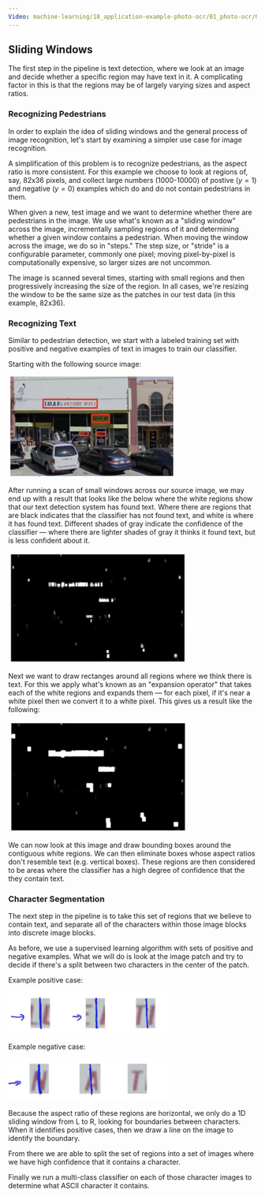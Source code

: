 ```yaml
---
Video: machine-learning/18_application-example-photo-ocr/01_photo-ocr/02_sliding-windows.mp4
---
```


## Sliding Windows

The first step in the pipeline is text detection, where we look at an image and decide whether a specific region may have text in it.  A complicating factor in this is that the regions may be of largely varying sizes and aspect ratios.

### Recognizing Pedestrians

In order to explain the idea of sliding windows and the general process of image recognition, let's start by examining a simpler use case for image recognition.

A simplification of this problem is to recognize pedestrians, as the aspect ratio is more consistent.  For this example we choose to look at regions of, say, 82x36 pixels, and collect large numbers (1000-10000) of postive ($y=1$) and negative ($y=0$) examples which do and do not contain pedestrians in them.

When given a new, test image and we want to determine whether there are pedestrians in the image.  We use what's known as a "sliding window" across the image, incrementally sampling regions of it and determining whether a given window contains a pedestrian.  When moving the window across the image, we do so in "steps."  The step size, or "stride" is a configurable parameter, commonly one pixel; moving pixel-by-pixel is computationally expensive, so larger sizes are not uncommon.

The image is scanned several times, starting with small regions and then progressively increasing the size of the region.  In all cases, we're resizing the window to be the same size as the patches in our test data (in this example, 82x36).

### Recognizing Text

Similar to pedestrian detection, we start with a labeled training set with positive and negative examples of text in images to train our classifier.

Starting with the following source image:

<img src="02-sliding-windows.assets/image-20210717051743141.png" alt="image-20210717051743141" style="zoom:33%;" />

After running a scan of small windows across our source image, we may end up with a result that looks like the below where the white regions show that our text detection system has found text.  Where there are regions that are black indicates that the classifier has not found text, and white is where it has found text.  Different shades of gray indicate the confidence of the classifier — where there are lighter shades of gray it thinks it found text, but is less confident about it.

<img src="02-sliding-windows.assets/image-20210717052105957.png" alt="image-20210717052105957" style="zoom:50%;" />

Next we want to draw rectanges around all regions where we think there is text.  For this we apply what's known as an "expansion operator" that takes each of the white regions and expands them — for each pixel, if it's near a white pixel then we convert it to a white pixel.  This gives us a result like the following:

<img src="02-sliding-windows.assets/image-20210717052535103.png" alt="image-20210717052535103" style="zoom:50%;" />

We can now look at this image and draw bounding boxes around the contiguous white regions. We can then eliminate boxes whose aspect ratios don't resemble text (e.g. vertical boxes). These regions are then considered to be areas where the classifier has a high degree of confidence that the they contain text.

### Character Segmentation

The next step in the pipeline is to take this set of regions that we believe to contain text, and  separate all of the characters within those image blocks into discrete image blocks.

As before, we use a supervised learning algorithm with sets of positive and negative examples.  What we will do is look at the image patch and try to decide if there's a split between two characters in the center of the patch.

Example positive case:

<img src="02-sliding-windows.assets/image-20210717053608633.png" alt="image-20210717053608633" style="zoom:50%;" />

Example negative case:

<img src="02-sliding-windows.assets/image-20210717053647027.png" alt="image-20210717053647027" style="zoom:50%;" />

Because the aspect ratio of these regions are horizontal, we only do a 1D sliding window from L to R, looking for boundaries between characters.  When it identifies positive cases, then we draw a line on the image to identify the boundary.

From there we are able to split the set of regions into a set of images where we have high confidence that it contains a character.

Finally we run a multi-class classifier on each of those character images to determine what ASCII character it contains.
